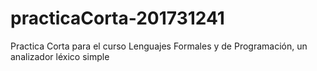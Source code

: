 # practicaCorta-201731241
Practica Corta para el curso Lenguajes Formales y de Programación, un analizador léxico simple

